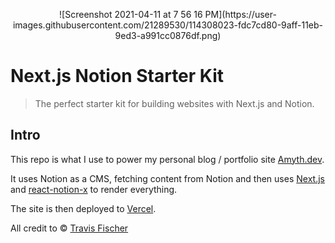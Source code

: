 <p align="center">
  ![Screenshot 2021-04-11 at 7 56 16 PM](https://user-images.githubusercontent.com/21289530/114308023-fdc7cd80-9aff-11eb-9ed3-a991cc0876df.png)
</p>

# Next.js Notion Starter Kit

> The perfect starter kit for building websites with Next.js and Notion.
## Intro

This repo is what I use to power my personal blog / portfolio site [Amyth.dev](https://amyth.dev).

It uses Notion as a CMS, fetching content from Notion and then uses [Next.js](https://nextjs.org/) and [react-notion-x](https://github.com/NotionX/react-notion-x) to render everything.

The site is then deployed to [Vercel](http://vercel.com).

All credit to © [Travis Fischer](https://transitivebullsh.it)
